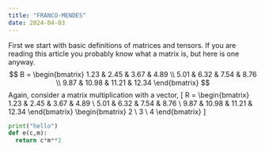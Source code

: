 ```yaml
---
title: "FRANCO-MENDES"
date: 2024-04-03
---
```


First we start with basic definitions of matrices and tensors. If you are reading this article you probably know what a matrix is, but here is one anyway. 
$$
B = \begin{bmatrix}
1.23 & 2.45 & 3.67 & 4.89 \\
5.01 & 6.32 & 7.54 & 8.76 \\
9.87 & 10.98 & 11.21 & 12.34
\end{bmatrix}
$$
Again, consider  a matrix multiplication with a vector, 
\[ R = \begin{bmatrix} 1.23 & 2.45 & 3.67 & 4.89 \\ 5.01 & 6.32 & 7.54 & 8.76 \\ 9.87 & 10.98 & 11.21 & 12.34 \end{bmatrix} \begin{bmatrix} 2 \\ 3 \\ 4 \end{bmatrix} \]


```python
print("hello")
def e(c,m):
  return c*m**2
```




